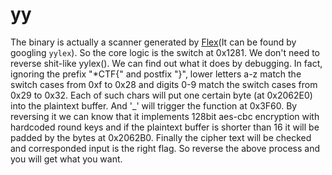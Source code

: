 # yy
The binary is actually a scanner generated by [Flex](https://github.com/westes/flex)(It can be found by googling `yylex`). So the core logic is the switch at 0x1281. We don't need to reverse shit-like yylex(). We can find out what it does by debugging. In fact, ignoring the prefix "\*CTF{" and postfix "}", lower letters a-z match the switch cases from 0xf to 0x28 and digits 0-9 match the switch cases from 0x29 to 0x32. Each of such chars will put one certain byte (at 0x2062E0) into the plaintext buffer. And '\_' will trigger the function at 0x3F60. By reversing it we can know that it implements 128bit aes-cbc encryption with hardcoded round keys and if the plaintext buffer is shorter than 16 it will be padded by the bytes at 0x2062B0. Finally the cipher text will be checked and corresponded input is the right flag. So reverse the above process and you will get what you want.
